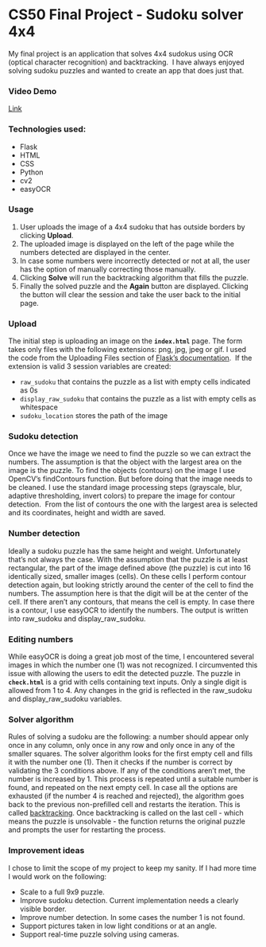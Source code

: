 # CS50 Final Project - Sudoku solver 4x4

My final project is an application that solves 4x4 sudokus using OCR (optical character recognition) and backtracking.  I have always enjoyed solving sudoku puzzles and wanted to create an app that does just that.

### Video Demo ### 
[Link](https://www.youtube.com/watch?v=vIe6JJ7_EjA)

### Technologies used:
* Flask
* HTML
* CSS
* Python
* cv2
* easyOCR

### Usage
1. User uploads the image of a 4x4 sudoku that has outside borders by clicking **Upload**.
2. The uploaded image is displayed on the left of the page while the numbers detected are displayed in the center.
3. In case some numbers were incorrectly detected or not at all, the user has the option of manually correcting those manually.
4. Clicking **Solve** will run the backtracking algorithm that fills the puzzle.
5. Finally the solved puzzle and the **Again** button are displayed. Clicking the button will clear the session and take the user back to the initial page.

### Upload
The initial step is uploading an image on the **`index.html`** page. The form takes only files with the following extensions: png, jpg, jpeg or gif. I used the code from the Uploading Files section of [Flask’s documentation](https://flask.palletsprojects.com/en/2.0.x/patterns/fileuploads/).  If the extension is valid 3 session variables are created:
- ```raw_sudoku``` that contains the puzzle as a list with empty cells indicated as 0s
- ```display_raw_sudoku``` that contains the puzzle as a list with empty cells as whitespace
- ```sudoku_location``` stores the path of the image

### Sudoku detection
Once we have the image we need to find the puzzle so we can extract the numbers. The assumption is that the object with the largest area on the image is the puzzle. To find the objects (contours) on the image I use OpenCV’s findContours function. But before doing that the image needs to be cleaned. I use the standard image processing steps (grayscale, blur, adaptive thresholding, invert colors) to prepare the image for contour detection.  From the list of contours the one with the largest area is selected and its coordinates, height and width are saved. 

### Number detection
Ideally a sudoku puzzle has the same height and weight. Unfortunately that’s not always the case. With the assumption that the puzzle is at least rectangular, the part of the image defined above (the puzzle) is cut into 16 identically sized, smaller images (cells). On these cells I perform contour detection again, but looking strictly around the center of the cell to find the numbers. The assumption here is that the digit will be at the center of the cell. If there aren’t any contours, that means the cell is empty. In case there is a contour, I use easyOCR to identify the numbers. The output is written into raw_sudoku and display_raw_sudoku.

### Editing numbers
While easyOCR is doing a great job most of the time, I encountered several images in which the number one (1) was not recognized. I circumvented this issue with allowing the users to edit the detected puzzle. The puzzle in **`check.html`** is a grid with cells containing text inputs. Only a single digit is allowed from 1 to 4. Any changes in the grid is reflected in the raw_sudoku and display_raw_sudoku variables.

### Solver algorithm
Rules of solving a sudoku are the following: a number should appear only once in any column, only once in any row and only once in any of the smaller squares. The solver algorithm looks for the first empty cell and fills it with the number one (1). Then it checks if the number is correct by validating the 3 conditions above. If any of the conditions aren’t met, the number is increased by 1. This process is repeated until a suitable number is found, and repeated on the next empty cell. In case all the options are exhausted (if the number 4 is reached and rejected), the algorithm goes back to the previous non-prefilled cell and restarts the iteration. This is called [backtracking](https://en.wikipedia.org/wiki/Backtracking). Once backtracking is called on the last cell - which means the puzzle is unsolvable - the function returns the original puzzle and prompts the user for restarting the process.


### Improvement ideas
I chose to limit the scope of my project to keep my sanity. If I had more time I would work on the following:
* Scale to a full 9x9 puzzle.
* Improve sudoku detection. Current implementation needs a clearly visible border.
* Improve number detection. In some cases the number 1 is not found.
* Support pictures taken in low light conditions or at an angle.
* Support real-time puzzle solving using cameras. 
